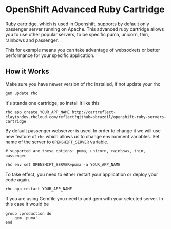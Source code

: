 # OpenShift Advanced Ruby Cartridge
Ruby cartridge, which is used in Openshift, supports by default only passenger server running on Apache. This advanced ruby cartridge allows you to use other popular servers, to be specific puma, unicorn, thin, rainbows and passenger.

This for example means you can take advantage of websockets or better performance for your specific application.


How it Works
------------
Make sure you have newer version of rhc installed, if not update your rhc

	gem update rhc

It's standalone cartridge, so install it like this

	rhc app create YOUR_APP_NAME http://cartreflect-claytondev.rhcloud.com/reflect?github=pbrazdil/openshift-ruby-servers-cartridge

By default passenger webserver is used. In order to change it we will use new feature of <code>rhc</code> which allows us to change environment variables. Set name of the server to <code>OPENSHIFT_SERVER</code> variable.


	# supported are these options: puma, unicorn, rainbows, thin, passenger

	rhc env set OPENSHIFT_SERVER=puma -a YOUR_APP_NAME

To take effect, you need to either restart your application or deploy your code again. 

	rhc app restart YOUR_APP_NAME


If you are using Gemfile you need to add gem with your selected server. In this case it would be

	group :production do
		gem 'puma'
	end










